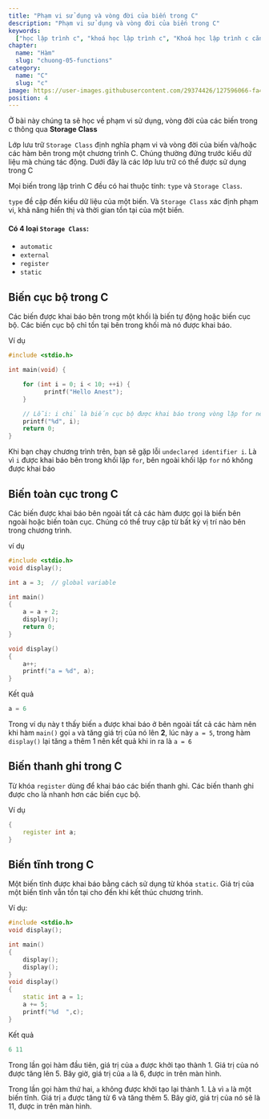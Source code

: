 ```yaml
---
title: "Phạm vi sử dụng và vòng đời của biến trong C"
description: "Phạm vi sử dụng và vòng đời của biến trong C"
keywords:
  ["học lập trình c", "khoá học lập trình c", "Khoá học lập trình c căn bản"]
chapter:
  name: "Hàm"
  slug: "chuong-05-functions"
category:
  name: "C"
  slug: "c"
image: https://user-images.githubusercontent.com/29374426/127596066-fa46df01-982f-4a72-b6d1-f7d8f5c5a9b3.png
position: 4
---
```


Ở bài này chúng ta sẽ học về phạm vi sử dụng, vòng đời của các biến trong c thông qua **Storage Class**

Lớp lưu trữ `Storage Class` định nghĩa phạm vi và vòng đời của biến và/hoặc các hàm bên trong một chương trình C. Chúng thường đứng trước kiểu dữ liệu mà chúng tác động. Dưới đây là các lớp lưu trữ có thể được sử dụng trong C

Mọi biến trong lập trình C đều có hai thuộc tính: `type` và `Storage Class`.

`type` đề cập đến kiểu dữ liệu của một biến. Và `Storage Class` xác định phạm vi, khả năng hiển thị và thời gian tồn tại của một biến.

#### Có 4 loại `Storage Class`:

- `automatic`
- `external`
- `register`
- `static`

## Biến cục bộ trong C

Các biến được khai báo bên trong một khối là biến tự động hoặc biến cục bộ. Các biến cục bộ chỉ tồn tại bên trong khối mà nó được khai báo.

Ví dụ

```cpp
#include <stdio.h>

int main(void) {

    for (int i = 0; i < 10; ++i) {
          printf("Hello Anest");
    }

    // Lỗi: i chỉ là biến cục bộ được khai báo trong vòng lặp for nên khi ra khỏi vòng lặp i không tồn tại
    printf("%d", i);
    return 0;
}
```

Khi bạn chạy chương trình trên, bạn sẽ gặp lỗi `undeclared identifier i`. Là vì `i` được khai báo bên trong khối lặp `for`, bên ngoài khối lặp `for` nó không được khai báo

## Biến toàn cục trong C

Các biến được khai báo bên ngoài tất cả các hàm được gọi là biến bên ngoài hoặc biến toàn cục. Chúng có thể truy cập từ bất kỳ vị trí nào bên trong chương trình.

ví dụ

```cpp
#include <stdio.h>
void display();

int a = 3;  // global variable

int main()
{
    a = a + 2;
    display();
    return 0;
}

void display()
{
    a++;
    printf("a = %d", a);
}
```

Kết quả

```cpp
a = 6
```

Trong ví dụ này t thấy biến `a` được khai báo ở bên ngoài tất cả các hàm nên khi hàm `main()` gọi `a` và tăng giá trị của nó lên **2**, lúc này `a = 5`, trong hàm `display()` lại tăng `a` thêm 1 nên kết quả khi in ra là `a = 6`

## Biến thanh ghi trong C

Từ khóa `register` dùng để khai báo các biến thanh ghi. Các biến thanh ghi được cho là nhanh hơn các biến cục bộ.

Ví dụ

```cpp
{
    register int a;
}
```

## Biến tĩnh trong C

Một biến tĩnh được khai báo bằng cách sử dụng từ khóa `static`. Giá trị của một biến tĩnh vẫn tồn tại cho đến khi kết thúc chương trình.

Ví dụ:

```cpp
#include <stdio.h>
void display();

int main()
{
    display();
    display();
}
void display()
{
    static int a = 1;
    a += 5;
    printf("%d  ",c);
}
```

Kết quả

```cpp
6 11
```

Trong lần gọi hàm đầu tiên, giá trị của `a` được khởi tạo thành 1. Giá trị của nó được tăng lên 5. Bây giờ, giá trị của `a` là 6, được in trên màn hình.

Trong lần gọi hàm thứ hai, `a` không được khởi tạo lại thành 1. Là vì `a` là một biến tĩnh. Giá trị `a` được tăng từ 6 và tăng thêm 5. Bây giờ, giá trị của nó sẽ là 11, được in trên màn hình.
